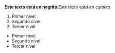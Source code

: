 
**Este texto está en negrita**
*Este texto está en cursiva*

1. Primer nivel
2. Segundo nivel
3. Tercer nivel

* Primer nivel
* Segundo nivel
* Tercer nivel

